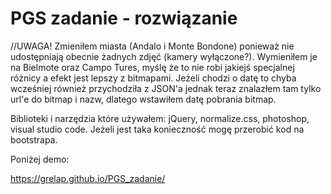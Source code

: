 # PGS zadanie - rozwiązanie

//UWAGA! Zmieniłem miasta (Andalo i Monte Bondone) ponieważ nie udostępniają obecnie żadnych zdjęć (kamery wyłączone?). 
Wymieniłem je na Bielmote oraz Campo Tures, myślę że to nie robi jakiejś specjalnej różnicy a efekt jest lepszy z bitmapami.
Jeżeli chodzi o datę to chyba wcześniej również przychodziła z JSON'a jednak teraz znalazłem tam tylko url'e do bitmap i nazw,
dlatego wstawiłem datę pobrania bitmap.


Biblioteki i narzędzia które używałem: jQuery, normalize.css, photoshop, visual studio code.
Jeżeli jest taka konieczność mogę przerobić kod na bootstrapa.


Poniżej demo:

https://grelap.github.io/PGS_zadanie/

